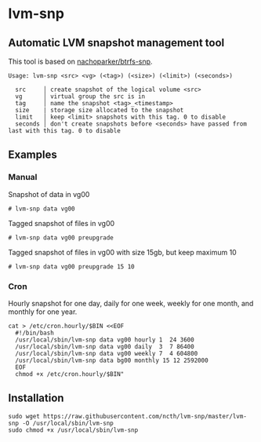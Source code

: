 # lvm-snp
## Automatic LVM snapshot management tool

This tool is based on <a href="https://github.com/nachoparker/btrfs-snp">nachoparker/btrfs-snp</a>.
 
```
Usage: lvm-snp <src> <vg> (<tag>) (<size>) (<limit>) (<seconds>)

  src     │ create snapshot of the logical volume <src>
  vg      │ virtual group the src is in
  tag     │ name the snapshot <tag>_<timestamp>
  size    | storage size allocated to the snapshot
  limit   │ keep <limit> snapshots with this tag. 0 to disable
  seconds │ don't create snapshots before <seconds> have passed from last with this tag. 0 to disable
```
## Examples 

### Manual

Snapshot of data in vg00

```
# lvm-snp data vg00
```

Tagged snapshot of files in vg00

```
# lvm-snp data vg00 preupgrade
```

Tagged snapshot of files in vg00 with size 15gb, but keep maximum 10

```
# lvm-snp data vg00 preupgrade 15 10
```

### Cron 

Hourly snapshot for one day, daily for one week, weekly for one month, and monthly for one year.

```
cat > /etc/cron.hourly/$BIN <<EOF
  #!/bin/bash
  /usr/local/sbin/lvm-snp data vg00 hourly 1  24 3600
  /usr/local/sbin/lvm-snp data vg00 daily  3  7 86400
  /usr/local/sbin/lvm-snp data vg00 weekly 7  4 604800
  /usr/local/sbin/lvm-snp data bg00 monthly 15 12 2592000
  EOF
  chmod +x /etc/cron.hourly/$BIN"
```

## Installation

```
sudo wget https://raw.githubusercontent.com/ncth/lvm-snp/master/lvm-snp -O /usr/local/sbin/lvm-snp
sudo chmod +x /usr/local/sbin/lvm-snp
```

